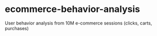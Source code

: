 # ecommerce-behavior-analysis
User behavior analysis from 10M e-commerce sessions (clicks, carts, purchases)
